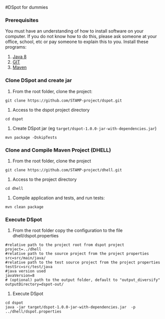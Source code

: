 #DSpot for dummies

### Prerequisites
You must have an understanding of how to install software on your computer. If you do not know how to do this, please ask someone at your office, school, etc or pay someone to explain this to you. 
Install these programs:
1. [Java 8](https://www.java.com/en/download/help/download_options.xml)
1. [GIT](https://git-scm.com/book/en/v2/Getting-Started-Installing-Git)
1. [Maven](https://maven.apache.org/install.html)

### Clone DSpot and create jar

1. From the root folder, clone the project:
```
git clone https://github.com/STAMP-project/dspot.git
```
1. Access to the dspot project directory
```
cd dspot
```
1. Create DSpot jar (eg `target/dspot-1.0.0-jar-with-dependencies.jar`)
```
mvn package -DskipTests
```

### Clone and Compile Maven Project (DHELL)

1. From the root folder, clone the project
```
git clone https://github.com/STAMP-project/dhell.git
```
1. Access to the project directory
```
cd dhell
```
1.  Compile application and tests, and run tests:
```
mvn clean package
```

### Execute DSpot

1. From the root folder copy the configuration to the file dhell/dspot.properties
```
#relative path to the project root from dspot project
project=../dhell
#relative path to the source project from the project properties
src=src/main/java/
#relative path to the test source project from the project properties
testSrc=src/test/java
#java version used
javaVersion=8
# (optional) path to the output folder, default to "output_diversify"
outputDirectory=dspot-out/
```
1. Execute DSpot
```
cd dspot
java -jar target/dspot-1.0.0-jar-with-dependencies.jar  -p ../dhell/dspot.properties
```
